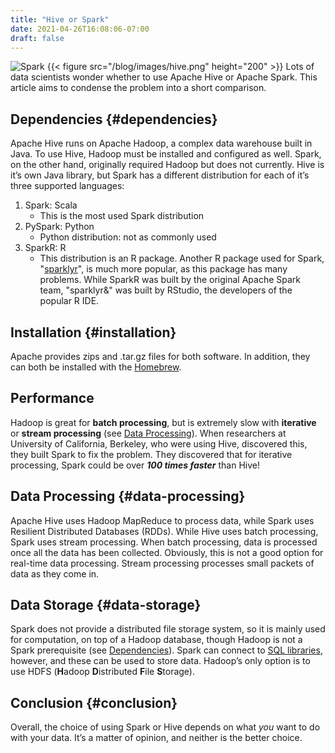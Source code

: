 ```yaml
---
title: "Hive or Spark"
date: 2021-04-26T16:08:06-07:00
draft: false
---
```



![Spark](/blog/images/spark.png) 
{{< figure src="/blog/images/hive.png" height="200" >}}
Lots of data scientists wonder whether to use Apache Hive or Apache Spark. This article aims to condense the problem into a short comparison. 

## Dependencies {#dependencies}

Apache Hive runs on Apache Hadoop, a complex data warehouse built in Java. To use Hive, Hadoop must be installed and configured as well. Spark, on the other hand, originally required Hadoop but does not currently. Hive is it&#8217;s own Java library, but Spark has a different distribution for each of it&#8217;s three supported languages: 

  1. Spark: Scala
      * This is the most used Spark distribution
  2. PySpark: Python
      * Python distribution: not as commonly used
  3. SparkR: R
      * This distribution is an R package. Another R package used for Spark, "[sparklyr][1]", is much more popular, as this package has many problems. While SparkR was built by the original Apache Spark team, "sparklyr&" was built by RStudio, the developers of the popular R IDE.

## Installation {#installation}

Apache provides zips and .tar.gz files for both software. In addition, they can both be installed with the [Homebrew][2].

## Performance

Hadoop is great for **batch processing**, but is extremely slow with **iterative** or **stream processing** (see [Data Processing][3]). When researchers at University of California, Berkeley, who were using Hive, discovered this, they built Spark to fix the problem. They discovered that for iterative processing, Spark could be over **_100 times faster_** than Hive! 

## Data Processing {#data-processing}

Apache Hive uses Hadoop MapReduce to process data, while Spark uses Resilient Distributed Databases (RDDs). While Hive uses batch processing, Spark uses stream processing. When batch processing, data is processed once all the data has been collected. Obviously, this is not a good option for real-time data processing. Stream processing processes small packets of data as they come in. 

## Data Storage {#data-storage}

Spark does not provide a distributed file storage system, so it is mainly used for computation, on top of a Hadoop database, though Hadoop is not a Spark prerequisite (see [Dependencies][4]). Spark can connect to [SQL libraries][5], however, and these can be used to store data. Hadoop&#8217;s only option is to use HDFS (**H**adoop **D**istributed **F**ile **S**torage).

## Conclusion {#conclusion}

Overall, the choice of using Spark or Hive depends on what _you_ want to do with your data. It&#8217;s a matter of opinion, and neither is the better choice.

 [1]: https://spark.rstudio.com
 [2]: https://brew.sh
 [3]: #data-processing
 [4]: #dependencies
 [5]: blog/posts/what-is-sql-anyway#sql-libraries
